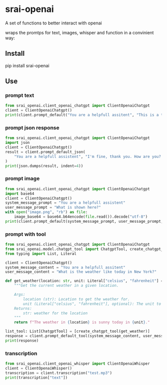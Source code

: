 # srai-openai
A set of functions to better interact with openai

wraps the promtps for text, images, whisper and function in a convinient way:


## Install
pip install srai-openai

## Use

### prompt text
```python
from srai_openai.client_openai_chatgpt import ClientOpenaiChatgpt
client = ClientOpenaiChatgpt()
print(client.prompt_default("You are a helpfull assitent", "This is a test"))
```


### prompt json response
```python
from srai_openai.client_openai_chatgpt import ClientOpenaiChatgpt
import json
client = ClientOpenaiChatgpt()
result = client.prompt_default_json(
    "You are a helpfull assistent", "I'm fine, thank you. How are you? Respond in valid json"
)
print(json.dumps(result, indent=4))
```

### prompt image
```python
from srai_openai.client_openai_chatgpt import ClientOpenaiChatgpt
import base64
client = ClientOpenaiChatgpt()
system_message_prompt = "You are a helpfull assistent"
user_message_prompt = "What is shown here?"
with open("image.png", "rb") as file:
    image_base64 = base64.b64encode(file.read()).decode("utf-8")
print(client.prompt_default(system_message_prompt, user_message_prompt, image_base64=image_base64))
```

### prompt with tool
```python
from srai_openai.client_openai_chatgpt import ClientOpenaiChatgpt
from srai_openai.model.chatgpt_tool import ChatgptTool, create_chatgpt_tool
from typing import List, Literal

client = ClientOpenaiChatgpt()
system_message_content = "You are a helpfull assitent"
user_message_content = "What is the weather like today in New York?"

def get_weather(location: str, unit: Literal["celsius", "fahrenheit"] = "celsius") -> str:
    """Get the current weather in a given location.

    Args:
        location (str): Location to get the weather for.
        unit (Literal["celsius", "fahrenheit"], optional): The unit to return the temperature in. Default is celsius.
    Returns:
        str: weather for the location
    """
    return f"The weather in {location} is sunny today in {unit}."

list_tool: List[ChatgptTool] = [create_chatgpt_tool(get_weather)]
response = client.prompt_default_tool(system_message_content, user_message_content, list_tool)
print(response)
```

### transcription
```python
from srai_openai.client_openai_whisper import ClientOpenaiWhisper
client = ClientOpenaiWhisper()
transcription = client.transcription("test.mp3")
print(transcription["text"])
```
